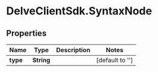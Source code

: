 # DelveClientSdk.SyntaxNode

## Properties

Name | Type | Description | Notes
------------ | ------------- | ------------- | -------------
**type** | **String** |  | [default to &#39;&#39;]



